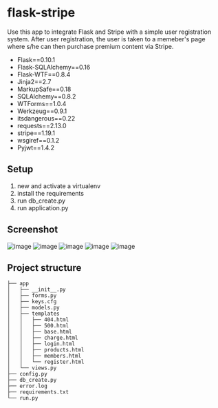 flask-stripe
========================

Use this app to integrate Flask and Stripe with a simple user registration system. After user registration, the user is taken to a memeber's page where s/he can then purchase premium content via Stripe.

- Flask==0.10.1
- Flask-SQLAlchemy==0.16
- Flask-WTF==0.8.4
- Jinja2==2.7
- MarkupSafe==0.18
- SQLAlchemy==0.8.2
- WTForms==1.0.4
- Werkzeug==0.9.1
- itsdangerous==0.22
- requests==2.13.0
- stripe==1.19.1
- wsgiref==0.1.2
- Pyjwt==1.4.2
 
## Setup

1. new and activate a virtualenv
2. install the requirements
3. run db_create.py
4. run application.py


## Screenshot

![image](/screenshots/1.jpg)
![image](https://github.com/2.jpg)
![image](https://github.com/3.jpg)
![image](https://github.com/4.jpg)
![image](https://github.com/5.jpg)



## Project structure

    ├── app
    │   ├── __init__.py
    │   ├── forms.py
    │   ├── keys.cfg
    │   ├── models.py
    │   ├── templates
    │   │   ├── 404.html
    │   │   ├── 500.html
    │   │   ├── base.html
    │   │   ├── charge.html
    │   │   ├── login.html
    │   │   ├── products.html
    │   │   ├── members.html
    │   │   └── register.html
    │   └── views.py
    ├── config.py
    ├── db_create.py
    ├── error.log
    ├── requirements.txt
    └── run.py

